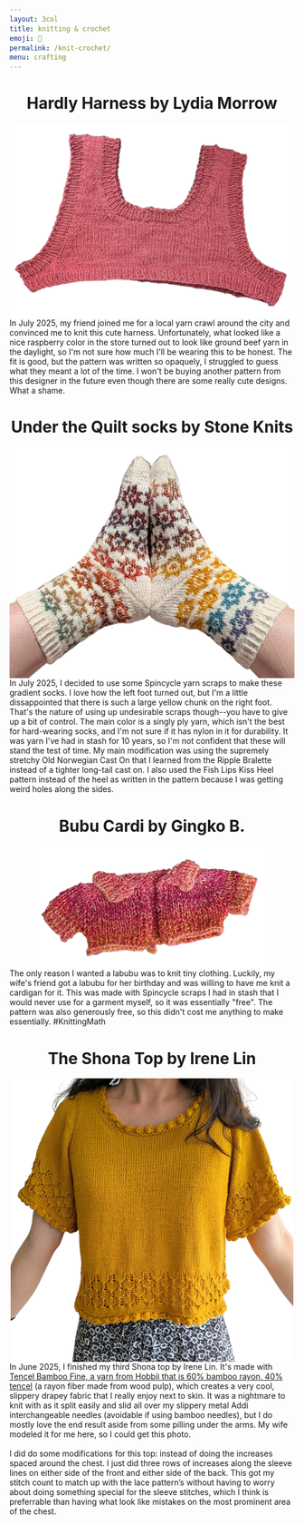 ```yaml
---
layout: 3col
title: knitting & crochet
emoji: 🧶
permalink: /knit-crochet/
menu: crafting
---
```

<h1 style="display: flex; justify-content: center;">Hardly Harness by Lydia Morrow</h1>
<div class="two-col">
    <div>
        <img src="/graphics/crafting/hardly-harness.png" alt="a knitted tank top that is cropped just under the armpit with one by one ribbing on all edges." title="Hardly Harness by Lydia Morrow" style="display: block; margin: auto;">
    </div>
    <div>
        In July 2025, my friend joined me for a local yarn crawl around the city and convinced me to knit this cute harness. Unfortunately, what looked like a nice raspberry color in the store turned out to look like ground beef yarn in the daylight, so I'm not sure how much I'll be wearing this to be honest. The fit is good, but the pattern was written so opaquely, I struggled to guess what they meant a lot of the time. I won't be buying another pattern from this designer in the future even though there are some really cute designs. What a shame. 
    </div>
</div>
<h1 style="display: flex; justify-content: center;">Under the Quilt socks by Stone Knits</h1>
<div class="two-col">
    <div>
        <img src="/graphics/crafting/under-the-quilt-socks.png" alt="two feet are pressed soles together, wearing rainbow gradient quilt star patterned socks. The main sock color is cream." title="Under the Quilt socks by Stone Knits" style="display: block; margin: auto;">
    </div>
    <div>
        In July 2025, I decided to use some Spincycle yarn scraps to make these gradient socks. I love how the left foot turned out, but I'm a little dissappointed that there is such a large yellow chunk on the right foot. That's the nature of using up undesirable scraps though--you have to give up a bit of control. The main color is a singly ply yarn, which isn't the best for hard-wearing socks, and I'm not sure if it has nylon in it for durability. It was yarn I've had in stash for 10 years, so I'm not confident that these will stand the test of time. My main modification was using the supremely stretchy Old Norwegian Cast On that I learned from the Ripple Bralette instead of a tighter long-tail cast on. I also used the Fish Lips Kiss Heel pattern instead of the heel as written in the pattern because I was getting weird holes along the sides. 
    </div>
</div>
<h1 style="display: flex; justify-content: center;">Bubu Cardi by Gingko B.</h1>
<div class="two-col">
    <div>
        <img src="/graphics/crafting/labubu-cardigan.png" alt="a minature knitted cardigan with a folded collar and short sleeves knit with pink and orange ombre yarn" title="Bubu Cardi by Gingko B." style="display: block; margin: auto;">
    </div>
    <div>
        The only reason I wanted a labubu was to knit tiny clothing. Luckily, my wife's friend got a labubu for her birthday and was willing to have me knit a cardigan for it. This was made with Spincycle scraps I had in stash that I would never use for a garment myself, so it was essentially "free". The pattern was also generously free, so this didn't cost me anything to make essentially. #KnittingMath
    </div>
</div>
<h1 style="display: flex; justify-content: center;">The Shona Top by Irene Lin</h1>
<div class="two-col">
    <div>
        <img src="/graphics/crafting/shona_top.png" alt="marigold colored knitted top with lace pattern around the sleeves and bottom of the body. The edges feature a crochet bubble border." title="The Shona Top by Irene Lin" style="display: block; margin: auto;">
    </div>
    <div>
        In June 2025, I finished my third Shona top by Irene Lin. It's made with <a target="_blank" href="https://hobbii.com/products/hp-1000996-tencel">Tencel Bamboo Fine, a yarn from Hobbii that is 60% bamboo rayon, 40% tencel</a> (a rayon fiber made from wood pulp), which creates a very cool, slippery drapey fabric that I really enjoy next to skin. It was a nightmare to knit with as it split easily and slid all over my slippery metal Addi interchangeable needles (avoidable if using bamboo needles), but I do mostly love the end result aside from some pilling under the arms. My wife modeled it for me here, so I could get this photo.
        <br>
        <br>
        I did do some modifications for this top: instead of doing the increases spaced around the chest. I just did three rows of increases along the sleeve lines on either side of the front and either side of the back. This got my stitch count to match up with the lace pattern’s without having to worry about doing something special for the sleeve stitches, which I think is preferrable than having what look like mistakes on the most prominent area of the chest.
    </div>
</div>